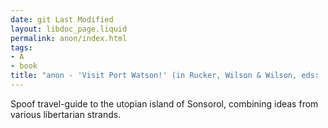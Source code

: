 ```yaml
---
date: git Last Modified
layout: libdoc_page.liquid
permalink: anon/index.html
tags:
- A
- book
title: "anon - 'Visit Port Watson!' (in Rucker, Wilson & Wilson, eds:  Semiotext"
---
```


Spoof travel-guide to the utopian island of Sonsorol,  combining ideas from various libertarian strands.